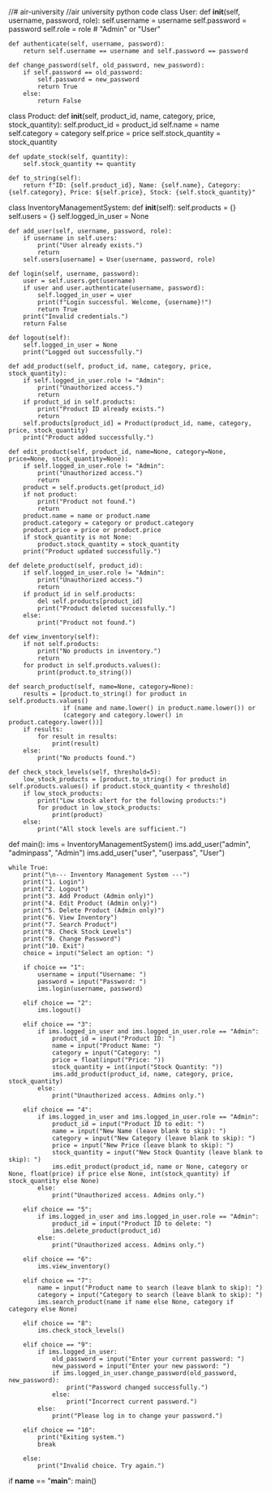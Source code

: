 //# air-university
//air university python code
class User:
    def __init__(self, username, password, role):
        self.username = username
        self.password = password
        self.role = role  # "Admin" or "User"

    def authenticate(self, username, password):
        return self.username == username and self.password == password

    def change_password(self, old_password, new_password):
        if self.password == old_password:
            self.password = new_password
            return True
        else:
            return False


class Product:
    def __init__(self, product_id, name, category, price, stock_quantity):
        self.product_id = product_id
        self.name = name
        self.category = category
        self.price = price
        self.stock_quantity = stock_quantity

    def update_stock(self, quantity):
        self.stock_quantity += quantity

    def to_string(self):
        return f"ID: {self.product_id}, Name: {self.name}, Category: {self.category}, Price: ${self.price}, Stock: {self.stock_quantity}"


class InventoryManagementSystem:
    def __init__(self):
        self.products = {}
        self.users = {}
        self.logged_in_user = None

    def add_user(self, username, password, role):
        if username in self.users:
            print("User already exists.")
            return
        self.users[username] = User(username, password, role)

    def login(self, username, password):
        user = self.users.get(username)
        if user and user.authenticate(username, password):
            self.logged_in_user = user
            print(f"Login successful. Welcome, {username}!")
            return True
        print("Invalid credentials.")
        return False

    def logout(self):
        self.logged_in_user = None
        print("Logged out successfully.")

    def add_product(self, product_id, name, category, price, stock_quantity):
        if self.logged_in_user.role != "Admin":
            print("Unauthorized access.")
            return
        if product_id in self.products:
            print("Product ID already exists.")
            return
        self.products[product_id] = Product(product_id, name, category, price, stock_quantity)
        print("Product added successfully.")

    def edit_product(self, product_id, name=None, category=None, price=None, stock_quantity=None):
        if self.logged_in_user.role != "Admin":
            print("Unauthorized access.")
            return
        product = self.products.get(product_id)
        if not product:
            print("Product not found.")
            return
        product.name = name or product.name
        product.category = category or product.category
        product.price = price or product.price
        if stock_quantity is not None:
            product.stock_quantity = stock_quantity
        print("Product updated successfully.")

    def delete_product(self, product_id):
        if self.logged_in_user.role != "Admin":
            print("Unauthorized access.")
            return
        if product_id in self.products:
            del self.products[product_id]
            print("Product deleted successfully.")
        else:
            print("Product not found.")

    def view_inventory(self):
        if not self.products:
            print("No products in inventory.")
            return
        for product in self.products.values():
            print(product.to_string())

    def search_product(self, name=None, category=None):
        results = [product.to_string() for product in self.products.values()
                   if (name and name.lower() in product.name.lower()) or
                   (category and category.lower() in product.category.lower())]
        if results:
            for result in results:
                print(result)
        else:
            print("No products found.")

    def check_stock_levels(self, threshold=5):
        low_stock_products = [product.to_string() for product in self.products.values() if product.stock_quantity < threshold]
        if low_stock_products:
            print("Low stock alert for the following products:")
            for product in low_stock_products:
                print(product)
        else:
            print("All stock levels are sufficient.")


def main():
    ims = InventoryManagementSystem()
    ims.add_user("admin", "adminpass", "Admin")
    ims.add_user("user", "userpass", "User")

    while True:
        print("\n--- Inventory Management System ---")
        print("1. Login")
        print("2. Logout")
        print("3. Add Product (Admin only)")
        print("4. Edit Product (Admin only)")
        print("5. Delete Product (Admin only)")
        print("6. View Inventory")
        print("7. Search Product")
        print("8. Check Stock Levels")
        print("9. Change Password")
        print("10. Exit")
        choice = input("Select an option: ")

        if choice == "1":
            username = input("Username: ")
            password = input("Password: ")
            ims.login(username, password)

        elif choice == "2":
            ims.logout()

        elif choice == "3":
            if ims.logged_in_user and ims.logged_in_user.role == "Admin":
                product_id = input("Product ID: ")
                name = input("Product Name: ")
                category = input("Category: ")
                price = float(input("Price: "))
                stock_quantity = int(input("Stock Quantity: "))
                ims.add_product(product_id, name, category, price, stock_quantity)
            else:
                print("Unauthorized access. Admins only.")

        elif choice == "4":
            if ims.logged_in_user and ims.logged_in_user.role == "Admin":
                product_id = input("Product ID to edit: ")
                name = input("New Name (leave blank to skip): ")
                category = input("New Category (leave blank to skip): ")
                price = input("New Price (leave blank to skip): ")
                stock_quantity = input("New Stock Quantity (leave blank to skip): ")
                ims.edit_product(product_id, name or None, category or None, float(price) if price else None, int(stock_quantity) if stock_quantity else None)
            else:
                print("Unauthorized access. Admins only.")

        elif choice == "5":
            if ims.logged_in_user and ims.logged_in_user.role == "Admin":
                product_id = input("Product ID to delete: ")
                ims.delete_product(product_id)
            else:
                print("Unauthorized access. Admins only.")

        elif choice == "6":
            ims.view_inventory()

        elif choice == "7":
            name = input("Product name to search (leave blank to skip): ")
            category = input("Category to search (leave blank to skip): ")
            ims.search_product(name if name else None, category if category else None)

        elif choice == "8":
            ims.check_stock_levels()

        elif choice == "9":
            if ims.logged_in_user:
                old_password = input("Enter your current password: ")
                new_password = input("Enter your new password: ")
                if ims.logged_in_user.change_password(old_password, new_password):
                    print("Password changed successfully.")
                else:
                    print("Incorrect current password.")
            else:
                print("Please log in to change your password.")

        elif choice == "10":
            print("Exiting system.")
            break

        else:
            print("Invalid choice. Try again.")


if __name__ == "__main__":
    main()
